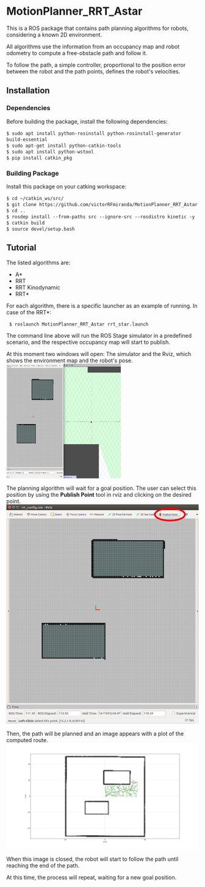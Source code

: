 # MotionPlanner_RRT_Astar
This is a ROS package that contains path planning algorithms for robots, considering a known 2D environment.

All algorithms use the information from an occupancy map and robot odometry to compute a free-obstacle path and follow it.

To follow the path, a simple controller, proportional to the position error between the robot and the path points, defines the robot's velocities.

## Installation

### Dependencies

Before building the package, install the following dependencies:

```
$ sudo apt install python-rosinstall python-rosinstall-generator build-essential
$ sudo apt-get install python-catkin-tools
$ sudo apt install python-wstool
$ pip install catkin_pkg
```

### Building Package

Install this package on your catking workspace:

```
$ cd ~/catkin_ws/src/
$ git clone https://github.com/victorRFmiranda/MotionPlanner_RRT_Astar
$ cd ..
$ rosdep install --from-paths src --ignore-src --rosdistro kinetic -y
$ catkin build
$ source devel/setup.bash
```


## Tutorial
The listed algorithms are:
* A*
* RRT
* RRT Kinodynamic
* RRT*

For each algorithm, there is a specific launcher as an example of running.
In case of the RRT*:
```
 $ roslaunch MotionPlanner_RRT_Astar rrt_star.launch
```
The command line above will run the ROS Stage simulator in a predefined scenario, and the respective occupancy map will start to publish.

At this moment two windows will open: The simulator and the Rviz, which shows the environment map and the robot's pose.
<img src="https://github.com/victorRFmiranda/MotionPlanner_RRT_Astar/blob/main/images/RRT_example1.png" width="300" height="300">

The planning algorithm will wait for a goal position. The user can select this position by using the **Publish Point** tool in rviz and clicking on the desired point.
![Publish Goal Point](https://github.com/victorRFmiranda/MotionPlanner_RRT_Astar/blob/main/images/RRT_example2.png)

Then, the path will be planned and an image appears with a plot of the computed route.
![Planned Path](https://github.com/victorRFmiranda/MotionPlanner_RRT_Astar/blob/main/images/RRT_example3.png)

When this image is closed, the robot will start to follow the path until reaching the end of the path.

At this time, the process will repeat, waiting for a new goal position.


